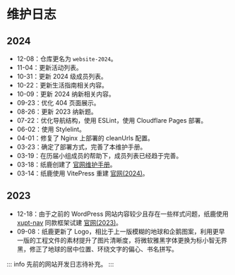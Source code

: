 # 维护日志

## 2024

- 12-08：仓库更名为 `website-2024`。
- 11-04：更新活动列表。
- 10-31：更新 2024 级成员列表。
- 10-22：更新生活指南相关内容。
- 10-09：更新 2024 纳新相关内容。
- 09-23：优化 404 页面展示。
- 08-26：更新 2023 纳新题。
- 07-22：优化导航结构，使用 ESLint，使用 Cloudflare Pages 部署。
- 06-02：使用 Stylelint。
- 04-01：修复了 Nginx 上部署的 cleanUrls 配置。
- 03-23：确定了部署方式，完善了本维护手册。
- 03-19：在历届小组成员的帮助下，成员列表已经趋于完善。
- 03-18：纸鹿创建了 [官网维护手册](/manual/)。
- 03-14：纸鹿使用 VitePress 重建 [<i class="fa-brands fa-github"></i>官网(2024)](https://github.com/xiyou-linuxer/website-2024)。

## 2023

- 12-18：由于之前的 WordPress 网站内容较少且存在一些样式问题，纸鹿使用 [<i class="fa-brands fa-github"></i>xupt-nav](https://github.com/xupt-wiki/xupt-nav) 同款框架试建 [<i class="fa-brands fa-github"></i>官网(2023)](https://github.com/xiyou-linuxer/website-2023)。
- 09-08：纸鹿更新了 Logo，相比于上一版模糊的地球和企鹅图案，利用更早一版的工程文件的素材提升了图片清晰度，将微软雅黑字体更换为标小智无界黑，修正了地球的居中位置、环绕文字的偏心、书名拼写。

::: info
先前的网站开发日志待补充。
:::
